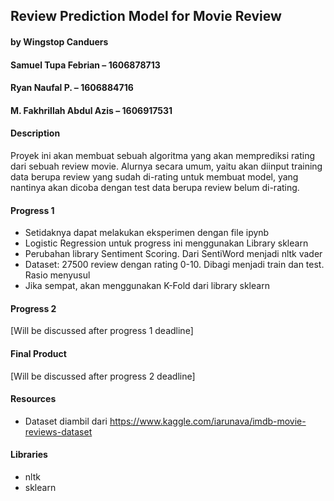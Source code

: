 ## Review Prediction Model for Movie Review

#### by Wingstop Canduers

#### Samuel Tupa Febrian 	 – 1606878713
#### Ryan Naufal P. 		 – 1606884716
#### M. Fakhrillah Abdul Azis – 1606917531

#### Description
Proyek ini akan membuat sebuah algoritma yang akan memprediksi rating dari 
sebuah review movie. Alurnya secara umum, yaitu akan diinput training data 
berupa review yang sudah di-rating untuk membuat model, yang nantinya akan 
dicoba dengan test data berupa review belum di-rating.

#### Progress 1
- Setidaknya dapat melakukan eksperimen dengan file ipynb
- Logistic Regression untuk progress ini menggunakan Library sklearn
- Perubahan library Sentiment Scoring. Dari SentiWord menjadi nltk vader
- Dataset: 27500 review dengan rating 0-10. Dibagi menjadi train dan test. Rasio menyusul
- Jika sempat, akan menggunakan K-Fold dari library sklearn

#### Progress 2
[Will be discussed after progress 1 deadline]

#### Final Product
[Will be discussed after progress 2 deadline]

#### Resources
- Dataset diambil dari https://www.kaggle.com/iarunava/imdb-movie-reviews-dataset

#### Libraries
- nltk
- sklearn